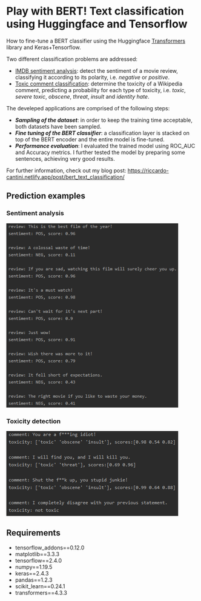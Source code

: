 # Play with BERT! Text classification using Huggingface and Tensorflow

How to fine-tune a BERT classifier using the Huggingface <a href="https://huggingface.co/transformers/quicktour.html">Transformers</a> library and Keras+Tensorflow.

Two different classification problems are addressed:
- <a href="https://www.kaggle.com/lakshmi25npathi/imdb-dataset-of-50k-movie-reviews">IMDB sentiment analysis</a>: detect the sentiment of a movie review, classifying it according to its polarity, i.e. *negative* or *positive*.
- <a href="https://www.kaggle.com/c/jigsaw-toxic-comment-classification-challenge/data">Toxic comment classification</a>: determine the toxicity of a Wikipedia comment, predicting a probability for each type of toxicity, i.e. *toxic*, *severe toxic*, *obscene*, *threat*, *insult* and *identity hate*.

The develeped applications are comprised of the following steps:
- ***Sampling of the dataset***: in order to keep the training time acceptable, both datasets have been sampled.
- ***Fine tuning of the BERT classifier***: a classification layer is stacked on top of the BERT encoder and the entire model is fine-tuned.
- ***Performance evaluation***: I evaluated the trained model using ROC_AUC and Accuracy metrics. I further tested the model by preparing some sentences, achieving very good results.

For further information, check out my blog post: https://riccardo-cantini.netlify.app/post/bert_text_classification/

## Prediction examples

### Sentiment analysis
<img src="https://github.com/rcantini/BERT_text_classification/blob/main/review_sentiment/results/pred_sent.PNG" style="margin-left: auto; margin-right: auto; width: 90%; height: 90%"/>

### Toxicity detection
<img src="https://github.com/rcantini/BERT_text_classification/blob/main/toxic_comments/results/pred_tox.PNG" style="margin-left: auto; margin-right: auto; width: 90%; height: 90%"/>

## Requirements
- tensorflow_addons==0.12.0
- matplotlib==3.3.3
- tensorflow==2.4.0
- numpy==1.19.5
- keras==2.4.3
- pandas==1.2.3
- scikit_learn==0.24.1
- transformers==4.3.3
